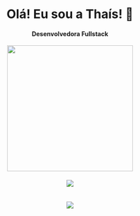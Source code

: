 <div align="center">
  <h1>Olá! Eu sou a Thaís! 💜</h1>
  <h4>Desenvolvedora Fullstack</h4>

  <a href="https://github.com/thaissan">
    <img height="290em" src="https://github-readme-stats.vercel.app/api/top-langs/?username=thaissan&layout=compact&langs_count=16&theme=nightowl"/>
  </a>

  <div style="display: inline_block; margin-top: 20px;">
    <a href="https://skillicons.dev">
      <img src="https://skillicons.dev/icons?i=js,css,html,java,ts,react" />
    </a>
  </div>
</div>
  <br><br>
<div align="center">
  <a href="https://www.linkedin.com/in/thais-cavadas/" target="_blank"><img src="https://img.shields.io/badge/-LinkedIn-%230077B5?style=for-the-badge&logo=linkedin&logoColor=white" target="_blank"></a> 
</div>
